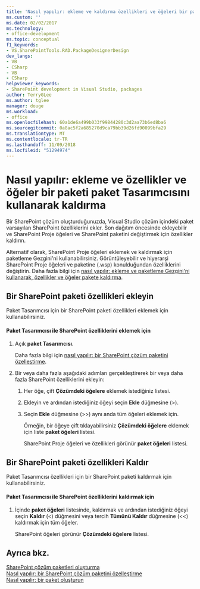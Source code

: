 ```yaml
---
title: 'Nasıl yapılır: ekleme ve kaldırma özellikleri ve öğeleri bir paket için paket Tasarımcısını kullanarak | Microsoft Docs'
ms.custom: ''
ms.date: 02/02/2017
ms.technology:
- office-development
ms.topic: conceptual
f1_keywords:
- VS.SharePointTools.RAD.PackageDesignerDesign
dev_langs:
- VB
- CSharp
- VB
- CSharp
helpviewer_keywords:
- SharePoint development in Visual Studio, packages
author: TerryGLee
ms.author: tglee
manager: douge
ms.workload:
- office
ms.openlocfilehash: 60a1de6a499b033f99844280c3d2aa73b6ed8ba6
ms.sourcegitcommit: 0a8ac5f2a685270d9ca79bb39d26fd90099bfa29
ms.translationtype: MT
ms.contentlocale: tr-TR
ms.lasthandoff: 11/09/2018
ms.locfileid: "51294974"
---
```

# <a name="how-to-add-and-remove-features-and-items-to-a-package-by-using-the-package-designer"></a>Nasıl yapılır: ekleme ve özellikler ve öğeler bir paketi paket Tasarımcısını kullanarak kaldırma
  Bir SharePoint çözüm oluşturduğunuzda, Visual Studio çözüm içindeki paket varsayılan SharePoint özelliklerini ekler. Son dağıtım öncesinde ekleyebilir ve SharePoint Proje öğeleri ve SharePoint paketini değiştirmek için özellikler kaldırın.  
  
 Alternatif olarak, SharePoint Proje öğeleri eklemek ve kaldırmak için paketleme Gezgini'ni kullanabilirsiniz. Görüntüleyebilir ve hiyerarşi SharePoint Proje öğeleri ve paketine (.wsp) konulduğundan özelliklerini değiştirin. Daha fazla bilgi için [nasıl yapılır: ekleme ve paketleme Gezgini'ni kullanarak, özellikler ve öğeler pakete kaldırma](../sharepoint/how-to-add-and-remove-features-and-items-to-a-package-by-using-the-packaging-explorer.md).  
  
## <a name="add-features-to-a-sharepoint-package"></a>Bir SharePoint paketi özellikleri ekleyin  
 Paket Tasarımcısı için bir SharePoint paketi özellikleri eklemek için kullanabilirsiniz.  
  
#### <a name="to-add-sharepoint-features-with-the-package-designer"></a>Paket Tasarımcısı ile SharePoint özelliklerini eklemek için
  
1. Açık **paket Tasarımcısı**.  
  
    Daha fazla bilgi için [nasıl yapılır: bir SharePoint çözüm paketini özelleştirme](../sharepoint/how-to-customize-a-sharepoint-solution-package.md).  
  
2. Bir veya daha fazla aşağıdaki adımları gerçekleştirerek bir veya daha fazla SharePoint özelliklerini ekleyin:  
  
   1. Her öğe, çift **Çözümdeki öğelere** eklemek istediğiniz listesi.  
  
   2. Ekleyin ve ardından istediğiniz öğeyi seçin **Ekle** düğmesine (>).  
  
   3. Seçin **Ekle** düğmesine (>>) aynı anda tüm öğeleri eklemek için.  
  
      Örneğin, bir öğeye çift tıklayabilirsiniz **Çözümdeki öğelere** eklemek için liste **paket öğeleri** listesi.  
  
      SharePoint Proje öğeleri ve özellikleri görünür **paket öğeleri** listesi.  
  
## <a name="remove-features-from-a-sharepoint-package"></a>Bir SharePoint paketi özellikleri Kaldır  
 Paket Tasarımcısı özellikleri için bir SharePoint paketi kaldırmak için kullanabilirsiniz.  
  
#### <a name="to-remove-sharepoint-features-with-the-package-designer"></a>Paket Tasarımcısı ile SharePoint özelliklerini kaldırmak için
  
1.  İçinde **paket öğeleri** listesinde, kaldırmak ve ardından istediğiniz öğeyi seçin **Kaldır** (<) düğmesini veya tercih **Tümünü Kaldır** düğmesine (<<) kaldırmak için tüm öğeler.  
  
     SharePoint öğeleri görünür **Çözümdeki öğelere** listesi.  
  
## <a name="see-also"></a>Ayrıca bkz.
 [SharePoint çözüm paketleri oluşturma](../sharepoint/creating-sharepoint-solution-packages.md)   
 [Nasıl yapılır: bir SharePoint çözüm paketini özelleştirme](../sharepoint/how-to-customize-a-sharepoint-solution-package.md)  
 [Nasıl yapılır: bir paket oluşturun](https://msdn.microsoft.com/b24be45c-e91d-49bb-afb0-7b265404214b)  
  
